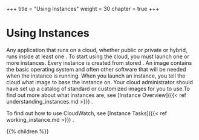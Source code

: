 +++
title = "Using Instances"
weight = 30
chapter = true
+++


# Using Instances
Any application that runs on a cloud, whether public or private or hybrid, runs inside at least one . To start using the cloud, you must launch one or more instances. Every instance is created from stored . An image contains the basic operating system and often other software that will be needed when the instance is running. When you launch an instance, you tell the cloud what image to base the instance on. Your cloud administrator should have set up a catalog of standard or customized images for you to use.To find out more about what instances are, see [Instance Overview]({{< ref understanding_instances.md >}}) . 

To find out how to use CloudWatch, see [Instance Tasks]({{< ref working_instance.md >}}) . 



{{% children %}}
